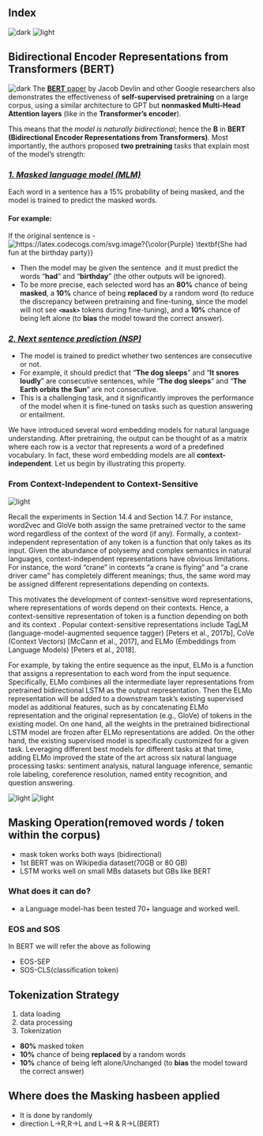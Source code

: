 ## Index
![dark](https://user-images.githubusercontent.com/12748752/141935752-90492d2e-7904-4f9f-a5a1-c4e59ddc3a33.png)
![light](https://user-images.githubusercontent.com/12748752/141935760-406edb8f-cb9b-4e30-9b69-9153b52c28b4.png)

## Bidirectional Encoder Representations from Transformers (BERT)
![dark](https://user-images.githubusercontent.com/12748752/141935752-90492d2e-7904-4f9f-a5a1-c4e59ddc3a33.png)
The [**BERT** paper](https://arxiv.org/abs/1810.04805) by Jacob Devlin and other Google researchers also demonstrates the effectiveness of **self-supervised pretraining** on a large corpus, using a similar architecture to GPT but **nonmasked Multi-Head Attention layers** (like in the **Transformer’s encoder**). 

This means that the _model is naturally bidirectional_; hence the **B** in **BERT (Bidirectional Encoder Representations from Transformers)**. Most importantly, the authors proposed **two pretraining** tasks that explain most of the model’s strength:

### <ins><i>1. Masked language model (MLM)</i></ins>
Each word in a sentence has a 15% probability of being masked, and the model is trained to predict the masked words. 
#### For example:
If the original sentence is -<img src="https://latex.codecogs.com/svg.image?{\color{Purple}&space;\textbf{She&space;had&space;fun&space;at&space;the&space;birthday&space;party}}" title="https://latex.codecogs.com/svg.image?{\color{Purple} \textbf{She had fun at the birthday party}}" align="center"/>  
* Then the model may be given the sentence 
<img src="https://latex.codecogs.com/svg.image?{\color{Purple}&space;\mathbf{She&space;\left<&space;mask\right>&space;fun\&space;at\&space;the&space;\left<&space;mask\right>&space;party}}" title="" align="center"/>  and it must predict the words “**had**” and “**birthday**” (the other outputs will be ignored). 
* To be more precise, each selected word has an **80%** chance of being **masked**, a **10%** chance of being **replaced** by a random word (to reduce the discrepancy between pretraining and fine-tuning, since the model will not see **`<mask>`** tokens during fine-tuning), and a **10%** chance of being left alone (to **bias** the model toward the correct answer).


### <ins><i>2. Next sentence prediction (NSP)</i></ins>
* The model is trained to predict whether two sentences are consecutive or not. 
* For example, it should predict that “**The dog sleeps**” and “**It snores loudly**” are consecutive sentences, while “**The dog sleeps**” and “**The Earth orbits the Sun**” are not consecutive. 
* This is a challenging task, and it significantly improves the performance of the model when it is fine-tuned on tasks such as question answering or entailment.






We have introduced several word embedding models for natural language understanding. After pretraining, the output can be thought of as a matrix where each row is a vector that represents a word of a predefined vocabulary. In fact, these word embedding models are all **context-independent**. Let us begin by illustrating this property.

### From Context-Independent to Context-Sensitive
![light](https://user-images.githubusercontent.com/12748752/141935760-406edb8f-cb9b-4e30-9b69-9153b52c28b4.png)

Recall the experiments in Section 14.4 and Section 14.7. For instance, word2vec and GloVe both assign the same pretrained vector to the same word regardless of the context of the word (if any). Formally, a context-independent representation of any token  is a function  that only takes  as its input. Given the abundance of polysemy and complex semantics in natural languages, context-independent representations have obvious limitations. For instance, the word “crane” in contexts “a crane is flying” and “a crane driver came” has completely different meanings; thus, the same word may be assigned different representations depending on contexts.

This motivates the development of context-sensitive word representations, where representations of words depend on their contexts. Hence, a context-sensitive representation of token  is a function  depending on both  and its context . Popular context-sensitive representations include TagLM (language-model-augmented sequence tagger) [Peters et al., 2017b], CoVe (Context Vectors) [McCann et al., 2017], and ELMo (Embeddings from Language Models) [Peters et al., 2018].

For example, by taking the entire sequence as the input, ELMo is a function that assigns a representation to each word from the input sequence. Specifically, ELMo combines all the intermediate layer representations from pretrained bidirectional LSTM as the output representation. Then the ELMo representation will be added to a downstream task’s existing supervised model as additional features, such as by concatenating ELMo representation and the original representation (e.g., GloVe) of tokens in the existing model. On one hand, all the weights in the pretrained bidirectional LSTM model are frozen after ELMo representations are added. On the other hand, the existing supervised model is specifically customized for a given task. Leveraging different best models for different tasks at that time, adding ELMo improved the state of the art across six natural language processing tasks: sentiment analysis, natural language inference, semantic role labeling, coreference resolution, named entity recognition, and question answering.

![light](https://user-images.githubusercontent.com/12748752/141935760-406edb8f-cb9b-4e30-9b69-9153b52c28b4.png)
![light](https://user-images.githubusercontent.com/12748752/141935760-406edb8f-cb9b-4e30-9b69-9153b52c28b4.png)

## Masking Operation(removed words / token within the corpus)
* mask token works both ways (bidirectional)
* 1st BERT was on Wikipedia dataset(70GB or 80 GB)
* LSTM works well on small MBs datasets but GBs like BERT
### What does it can do?
* a Language model-has been tested 70+ language and worked well.
### EOS and SOS
In BERT we will refer the above as following
* EOS-SEP
* SOS-CLS(classification token)
## Tokenization Strategy
1) data loading
2) data processing 
3) Tokenization
* **80%** masked token
* **10%** chance of being **replaced** by a random words
* **10%** chance of being left alone/Unchanged (to **bias** the model toward the correct answer)

## Where does the Masking hasbeen applied
* It is done by randomly
* direction L->R,R->L and L->R & R->L(BERT)


